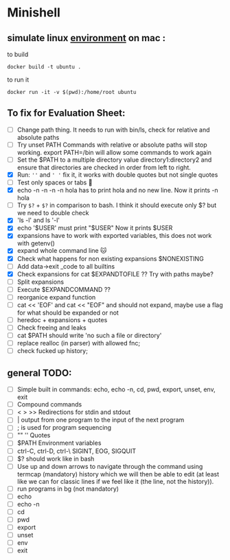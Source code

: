 # Minishell

## simulate linux [environment](https://gist.github.com/CarloCattano/73482a9e846e27165e85dcf32cda91ad) on mac :

to build
```
docker build -t ubuntu .
```

to run it
```
docker run -it -v $(pwd):/home/root ubuntu
```

## To fix for Evaluation Sheet:
- [ ] Change path thing. It needs to run with bin/ls, check for relative and absolute paths
- [ ] Try unset PATH Commands with relative or absolute paths will stop working. export PATH=/bin  will allow some commands to work again
- [ ] Set the $PATH to a multiple directory value directory1:directory2 and ensure that directories are checked in order from left to right.
- [x] Run: `''` and  `' '` fix it, it works with double quotes but not single quotes
- [ ] Test only spaces or tabs :face_with_peeking_eye:
- [x] echo -n -n -n -n hola has to print hola and no new line. Now it prints -n hola
- [ ] Try `$?` + `$?` in comparison to bash. I think it should execute only $? but we need to double check
- [x] 'ls -l'  and ls '-l'
- [x] echo '$USER' must print "$USER"  Now it prints $USER
- [x] expansions have to work with exported variables, this does not work with getenv()
- [x] expand whole command line :cat:
- [x] Check what happens for non existing expansions $NONEXISTING
- [ ] Add data->exit _code to all builtins
- [x] Check expansions for cat $EXPANDTOFILE ?? Try with paths maybe?
- [ ] Split expansions
- [ ] Execute $EXPANDCOMMAND ??
- [ ] reorganice expand function
- [ ] cat << 'EOF' and cat << "EOF"  and should not expand, maybe use a flag for what should be expanded or not
- [ ] heredoc + expansions + quotes
- [ ] Check freeing and leaks
- [ ] cat $PATH should write 'no such a file or directory'
- [ ] replace realloc (in parser) with allowed fnc;
- [ ] check fucked up history;
      
## general TODO:
- [ ] Simple built in commands: echo, echo -n, cd, pwd, export, unset, env, exit
- [ ] Compound commands
- [ ] < > >>  Redirections for stdin and stdout
- [ ] | output from one program to the input of the next program
- [ ] ; is used for program sequencing
- [ ] "" '' Quotes
- [ ] $PATH Environment variables
- [ ] ctrl-C, ctrl-D, ctrl-\  SIGINT, EOG, SIGQUIT
- [ ] $? should work like in bash
- [ ] Use up and down arrows to navigate through the command using termcap (mandatory) history which we will then be able to edit (at least like we can for classic lines if we feel like it (the line, not the history)).
- [ ] run programs in bg (not mandatory)
- [ ] echo
- [ ] echo -n
- [ ] cd
- [ ] pwd
- [ ] export
- [ ] unset
- [ ] env
- [ ] exit
